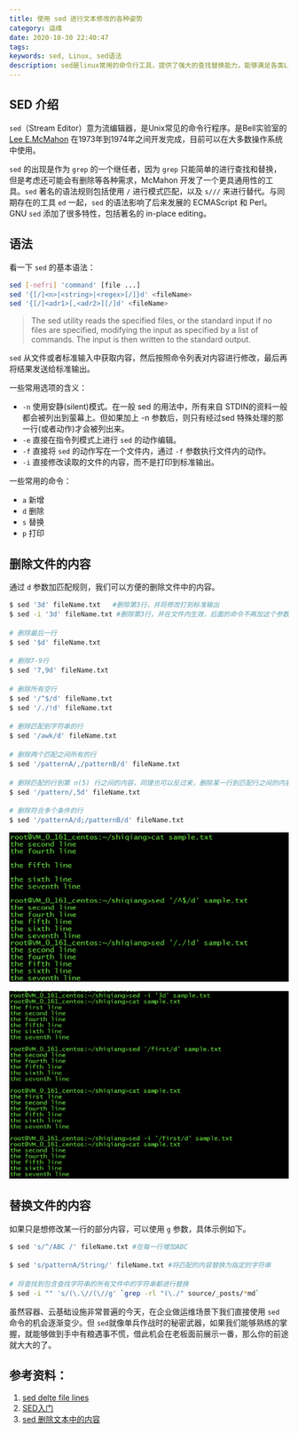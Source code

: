 ```yaml
---
title: 使用 sed 进行文本修改的各种姿势
category: 运维
date: 2020-10-30 22:40:47
tags:
keywords: sed, Linux, sed语法
description: sed是linux常用的命令行工具，提供了强大的查找替换能力，能够满足各类Linux下的文本查找修改需求。
---
```



## SED 介绍

`sed`（Stream Editor）意为流编辑器，是Unix常见的命令行程序。是Bell实验室的 [Lee ](http://en.wikipedia.org/wiki/Lee_E._McMahon)[E.McMahon](http://en.wikipedia.org/wiki/Lee_E._McMahon) 在1973年到1974年之间开发完成，目前可以在大多数操作系统中使用。

 `sed` 的出现是作为 `grep` 的一个继任者，因为 `grep` 只能简单的进行查找和替换，但是考虑还可能会有删除等各种需求，McMahon 开发了一个更具通用性的工具。`sed` 著名的语法规则包括使用 `/` 进行模式匹配，以及 `s///` 来进行替代。与同期存在的工具 `ed` 一起，`sed` 的语法影响了后来发展的 ECMAScript 和 Perl。GNU `sed` 添加了很多特性，包括著名的 in-place editing。

## 语法

看一下 `sed` 的基本语法：

```sh
sed [-nefri] 'command' [file ...]
sed '{[/]<n>|<string>|<regex>[/]}d' <fileName>
sed '{[/]<adr1>[,<adr2>][/]d' <fileName>
```

> The sed utility reads the specified files, or the standard input if no files are specified, modifying the input as specified by a list of commands. The input is then written to the standard output.

`sed` 从文件或者标准输入中获取内容，然后按照命令列表对内容进行修改，最后再将结果发送给标准输出。

一些常用选项的含义：

* `-n` 使用安静(silent)模式。在一般 sed 的用法中，所有来自 STDIN的资料一般都会被列出到萤幕上。但如果加上 -n 参数后，则只有经过sed 特殊处理的那一行(或者动作)才会被列出来。
* `-e` 直接在指令列模式上进行 `sed` 的动作编辑。
* `-f` 直接将 `sed` 的动作写在一个文件内，通过 `-f` 参数执行文件内的动作。
* `-i` 直接修改读取的文件的内容，而不是打印到标准输出。

一些常用的命令：

* `a` 新增
* `d` 删除
* `s` 替换
* `p` 打印

## 删除文件的内容

通过 `d` 参数加匹配规则，我们可以方便的删除文件中的内容。

```sh
$ sed '3d' fileName.txt   #删除第3行，并将修改打到标准输出
$ sed -i '3d' fileName.txt #删除第3行，并在文件内生效，后面的命令不再加这个参数

# 删除最后一行
$ sed '$d' fileName.txt

# 删除7-9行
$ sed '7,9d' fileName.txt

# 删除所有空行
$ sed '/^$/d' fileName.txt 
$ sed '/./!d' fileName.txt

# 删除匹配到字符串的行
$ sed '/awk/d' fileName.txt 

# 删除两个匹配之间所有的行
$ sed '/patternA/,/patternB/d' fileName.txt

# 删除匹配的行到第 n(5) 行之间的内容，同理也可以反过来，删除某一行到匹配行之间的内容
$ sed '/pattern/,5d' fileName.txt

# 删除符合多个条件的行
$ sed '/patternA/d;/patternB/d' fileName.txt
```

![image-20201030194502145](20201024-use-sed-replace-text/image-20201030194502145.png)



![image-20201030194207582](20201024-use-sed-replace-text/image-20201030194207582.png)



## 替换文件的内容

如果只是想修改某一行的部分内容，可以使用 `g` 参数，具体示例如下。

```sh
$ sed 's/^/ABC /' fileName.txt #在每一行增加ABC

$ sed 's/patternA/String/' fileName.txt #将匹配的内容替换为指定的字符串

# 将查找到包含查找字符串的所有文件中的字符串都进行替换
$ sed -i "" 's/(\.\//(\//g' `grep -rl "(\./" source/_posts/*md`
```

虽然容器、云基础设施非常普遍的今天，在企业做运维场景下我们直接使用 `sed` 命令的机会逐渐变少。但 `sed`就像单兵作战时的秘密武器，如果我们能够熟练的掌握，就能够做到手中有粮遇事不慌，借此机会在老板面前展示一番，那么你的前途就大大的了。

## 参考资料：

1. [sed delte file lines](http://en.kioskea.net/faq/1451-sed-delete-one-or-more-lines-from-a-file)
2. [SED入门](https://www.cnblogs.com/cocowool/p/3294306.html)
3. [sed 删除文本中的内容](https://www.cnblogs.com/crazymagic/p/11147988.html)

